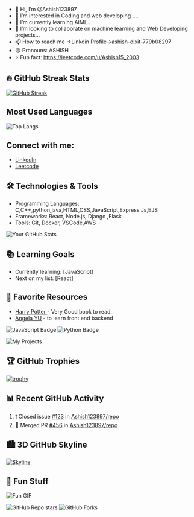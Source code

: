 - 👋 Hi, I’m @Ashish123897
- 👀 I’m interested in Coding and web developing ....
- 🌱 I’m currently learning AIML..
- 💞️ I’m looking to collaborate on machine learning and Web Developing projects...
- 📫 How to reach me ->Linkdin Profile->ashish-dixit-779b08297
- 😄 Pronouns: ASHISH
- ⚡ Fun fact: https://leetcode.com/u/Ashish15_2003


## 🔥 GitHub Streak Stats

[![GitHub Streak](https://streak-stats.demolab.com/?user=Ashish123897&theme=radical)](https://git.io/streak-stats)


## Most Used Languages
![Top Langs](https://github-readme-stats.vercel.app/api/top-langs/?username=Ashish123897&layout=compact&langs_count=10&theme=radical)
## Connect with me:
- [LinkedIn](https://www.linkedin.com/in/ashish-dixit-779b08297/)
- [Leetcode](https://leetcode.com/u/Ashish15_2003/)

## 🛠️ Technologies & Tools
- Programming Languages: C,C++,python,java,HTML,CSS,JavaScript,Express Js,EJS
- Frameworks: React, Node.js, Django ,Flask
- Tools: Git, Docker, VSCode,AWS

![Your GitHub Stats](https://github-readme-stats.vercel.app/api?username=Ashish123897&show_icons=true&theme=radical)

## 📚 Learning Goals
- Currently learning: [JavaScript]
- Next on my list: [React]

## 📖 Favorite Resources
- [Harry Potter ](link) - Very Good book to read.
- [Angela YU](udemy.com) - to learn front end backend 

![JavaScript Badge](https://img.shields.io/badge/JavaScript-Expert-green)
![Python Badge](https://img.shields.io/badge/Python-Intermediate-blue)

![My Projects](https://media.giphy.com/media/26AFOcM8z0AiL8X1m/giphy.gif)

<i class="devicon-python-plain"></i>
<i class="devicon-javascript-plain"></i>

## 🏆 GitHub Trophies

[![trophy](https://github-profile-trophy.vercel.app/?username=Ashish123897&theme=radical)](https://github.com/ryo-ma/github-profile-trophy)

## 📊 Recent GitHub Activity

<!--START_SECTION:activity-->
1. ❗️ Closed issue [#123](https://github.com/Ashish123897/repo/issues/123) in [Ashish123897/repo](https://github.com/Ashish123897/repo)
2. 🎉 Merged PR [#456](https://github.com/Ashish123897/repo/pull/456) in [Ashish123897/repo](https://github.com/Ashish123897/repo)

## 🏙️ 3D GitHub Skyline

[![Skyline](https://github.com/Ashish123897/skyline/raw/master/2023.gif)](https://skyline.github.com/Ashish123897/2023)

## 🎨 Fun Stuff

![Fun GIF](https://media.giphy.com/media/l0HlBO7eyXzSZkJri/giphy.gif)

![GitHub Repo stars](https://img.shields.io/github/stars/Ashish123897/your-repo?style=social)
![GitHub Forks](https://img.shields.io/github/forks/Ashish123897/your-repo?style=social)

